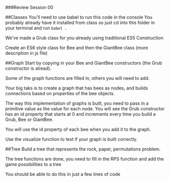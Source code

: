 ###Review Session 00

##Classes
You'll need to use babel to run this code in the console
You probably already have it installed from class so just cd into this folder in your terminal and run `babel .`

We've made a Grub class for you already using traditional ES5 Construction

Create an ES6 style class for Bee and then the GiantBee class
(more description in js file)

##Graph
Start by copying in your Bee and GiantBee constructors (the Grub constructor is alread).

Some of the graph functions are filled in, others you will need to add.

Your big taks is to create a graph that has bees as nodes, and builds connections based on properties of the bee objects.

The way this implementation of graphs is built, you need to pass in a primitive value as the value for each node. You will see the Grub constructor has an id property that starts at 0 and increments every time you build a Grub, Bee or GiantBee.

You will use the id property of each bee when you add it to the graph.

Use the visualize function to test if your graph is built correctly.

##Tree
Build a tree that represents the rock, paper, permutations problem.

The tree functions are done, you need to fill in the RPS function and add the game possibilities to a tree

You should be able to do this in just a few lines of code

